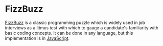 # FizzBuzz

[FizzBuzz](http://programmers.stackexchange.com/questions/15623/fizzbuzz-really) is a classic programming puzzle which is widely used in job interviews as a litmus test with which to gauge a candidate's familiarity with basic coding concepts. It can be done in any language, but this implementation is in <a href="https://github.com/vijithassar/fizzbuzz/blob/master/fizzbuzz.js">JavaScript</a>.
